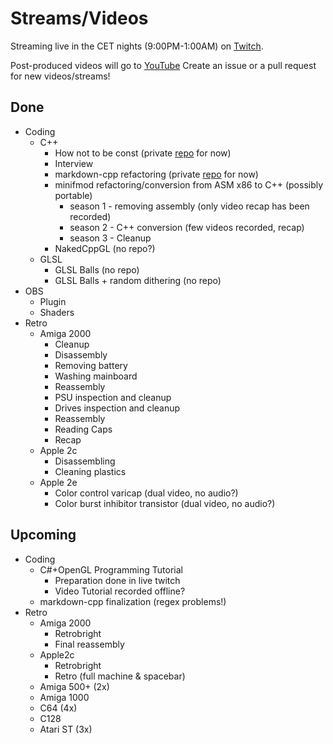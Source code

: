 # Streams/Videos

Streaming live in the CET nights (9:00PM-1:00AM) on [Twitch](https://twitch.tv/panspinningkids).

Post-produced videos will go to [YouTube](https://youtube.com/panspinningkids)
Create an issue or a pull request for new videos/streams!

## Done

- Coding
    - C++
        - How not to be const (private [repo](https://github.com/pansk/Containers2) for now)
        - Interview
        - markdown-cpp refactoring (private [repo](https://github.com/pansk/cpp-markdown) for now)
        - minifmod refactoring/conversion from ASM x86 to C++ (possibly portable)
            - season 1 - removing assembly (only video recap has been recorded)
            - season 2 - C++ conversion (few videos recorded, recap)
            - season 3 - Cleanup
        - NakedCppGL (no repo?)
    - GLSL
        - GLSL Balls (no repo)
        - GLSL Balls + random dithering (no repo)
- OBS
    - Plugin
    - Shaders
- Retro
    - Amiga 2000
        - Cleanup
        - Disassembly
        - Removing battery
        - Washing mainboard
        - Reassembly
        - PSU inspection and cleanup
        - Drives inspection and cleanup
        - Reassembly
        - Reading Caps
        - Recap
    - Apple 2c
        - Disassembling
        - Cleaning plastics
    - Apple 2e
        - Color control varicap (dual video, no audio?)
        - Color burst inhibitor transistor (dual video, no audio?)

## Upcoming

- Coding
    - C#+OpenGL Programming Tutorial
        - Preparation done in live twitch
        - Video Tutorial recorded offline?
    - markdown-cpp finalization (regex problems!)
- Retro
    - Amiga 2000
        - Retrobright
        - Final reassembly
    - Apple2c
        - Retrobright
        - Retro (full machine & spacebar)
    - Amiga 500+ (2x)
    - Amiga 1000
    - C64 (4x)
    - C128
    - Atari ST (3x)

